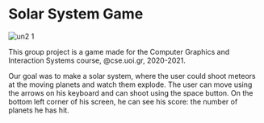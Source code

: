 # Solar System Game
![un2 1](https://user-images.githubusercontent.com/58392312/226210278-9b2178cc-313f-439c-96b8-2f22e3e3ef84.PNG)

This group project is a game made for the Computer Graphics and Interaction Systems course, @cse.uoi.gr, 2020-2021.

Our goal was to make a solar system, where the user could shoot meteors at the moving planets and watch them explode. 
The user can move using the arrows on his keyboard and can shoot using the space button. On the bottom left corner of his screen, he can see his score: the number of planets he has hit.
